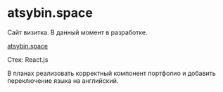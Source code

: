 # atsybin.space

Сайт визитка. В данный момент в разработке.

[atsybin.space](https://atsybin.space)

Стек: React.js

В планах реализовать корректный компонент портфолио и добавить переключение языка на английский.